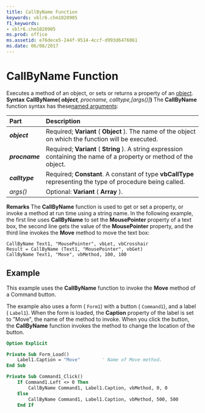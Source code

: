 ```yaml
---
title: CallByName Function
keywords: vblr6.chm1020905
f1_keywords:
- vblr6.chm1020905
ms.prod: office
ms.assetid: e76dece5-244f-9514-4ccf-d993d6476061
ms.date: 06/08/2017
---
```



# CallByName Function



Executes a method of an object, or sets or returns a property of an [object](vbe-glossary.md).
 **Syntax**
 **CallByName( _object_**_, procname, calltype,[args()]_**)**
The  **CallByName** function syntax has these[named arguments](vbe-glossary.md):


|**Part**|**Description**|
|:-----|:-----|
|**_object_**|Required;  **Variant** ( **Object** ). The name of the object on which the function will be executed.|
|**_procname_**|Required;  **Variant** ( **String** ). A string expression containing the name of a property or method of the object.|
|**_calltype_**|Required;  **Constant**. A constant of type **vbCallType** representing the type of procedure being called.|
| _args()_|Optional:  **Variant** ( **Array** ).|
 **Remarks**
The  **CallByName** function is used to get or set a property, or invoke a method at run time using a string name.
In the following example, the first line uses  **CallByName** to set the **MousePointer** property of a text box, the second line gets the value of the **MousePointer** property, and the third line invokes the **Move** method to move the text box:



```
CallByName Text1, "MousePointer", vbLet, vbCrosshair
Result = CallByName (Text1, "MousePointer", vbGet)
CallByName Text1, "Move", vbMethod, 100, 100
```


## Example

This example uses the  **CallByName** function to invoke the **Move** method of a Command button.

The example also uses a form ( `Form1`) with a button ( `Command1`), and a label ( `Label1`). When the form is loaded, the  **Caption** property of the label is set to "Move", the name of the method to invoke. When you click the button, the **CallByName** function invokes the method to change the location of the button.




```vb
Option Explicit

Private Sub Form_Load()
    Label1.Caption = "Move"        ' Name of Move method.
End Sub

Private Sub Command1_Click()
    If Command1.Left <> 0 Then
        CallByName Command1, Label1.Caption, vbMethod, 0, 0
    Else
        CallByName Command1, Label1.Caption, vbMethod, 500, 500
    End If
```



